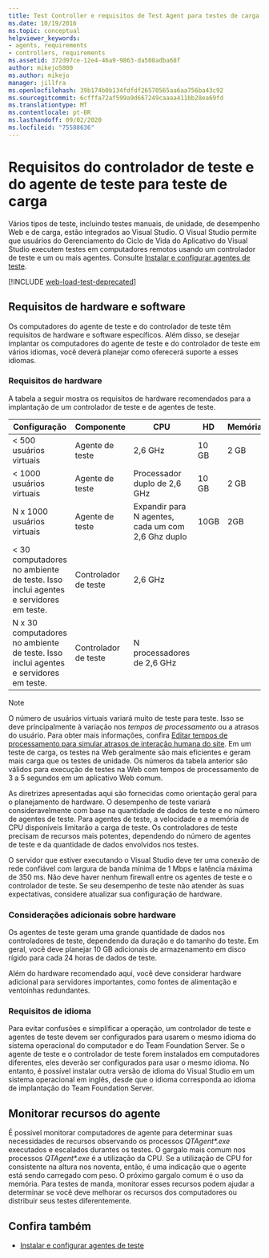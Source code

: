 ```yaml
---
title: Test Controller e requisitos de Test Agent para testes de carga
ms.date: 10/19/2016
ms.topic: conceptual
helpviewer_keywords:
- agents, requirements
- controllers, requirements
ms.assetid: 372d97ce-12e4-46a9-9863-da508adba68f
author: mikejo5000
ms.author: mikejo
manager: jillfra
ms.openlocfilehash: 39b174b0b134fdfdf26570565aa6aa756ba43c92
ms.sourcegitcommit: 6cfffa72af599a9d667249caaaa411bb28ea69fd
ms.translationtype: MT
ms.contentlocale: pt-BR
ms.lasthandoff: 09/02/2020
ms.locfileid: "75588636"
---
```

# <a name="test-controller-and-test-agent-requirements-for-load-testing"></a>Requisitos do controlador de teste e do agente de teste para teste de carga

Vários tipos de teste, incluindo testes manuais, de unidade, de desempenho Web e de carga, estão integrados ao Visual Studio. O Visual Studio permite que usuários do Gerenciamento do Ciclo de Vida do Aplicativo do Visual Studio executem testes em computadores remotos usando um controlador de teste e um ou mais agentes. Consulte [Instalar e configurar agentes de teste](../test/lab-management/install-configure-test-agents.md).

[!INCLUDE [web-load-test-deprecated](includes/web-load-test-deprecated.md)]

## <a name="hardware-and-software-requirements"></a>Requisitos de hardware e software

Os computadores do agente de teste e do controlador de teste têm requisitos de hardware e software específicos. Além disso, se desejar implantar os computadores do agente de teste e do controlador de teste em vários idiomas, você deverá planejar como oferecerá suporte a esses idiomas.

### <a name="hardware-requirements"></a>Requisitos de hardware

A tabela a seguir mostra os requisitos de hardware recomendados para a implantação de um controlador de teste e de agentes de teste.

|**Configuração**|**Componente**|**CPU**|**HD**|**Memória**|
|-|-------------------|-|------------|-|
|< 500 usuários virtuais|Agente de teste|2,6 GHz|10 GB|2 GB|
|< 1000 usuários virtuais|Agente de teste|Processador duplo de 2,6 GHz|10 GB|2 GB|
|N x 1000 usuários virtuais|Agente de teste|Expandir para N agentes, cada um com 2,6 Ghz duplo|10GB|2GB|
|\< 30 computadores no ambiente de teste. Isso inclui agentes e servidores em teste.|Controlador de teste|2,6 GHz|||
|N x 30 computadores no ambiente de teste. Isso inclui agentes e servidores em teste.|Controlador de teste|N processadores de 2,6 GHz|||

> [!NOTE]
> O número de usuários virtuais variará muito de teste para teste. Isso se deve principalmente à variação nos *tempos de processamento* ou a atrasos do usuário. Para obter mais informações, confira [Editar tempos de processamento para simular atrasos de interação humana do site](../test/edit-think-times-in-load-test-scenarios.md). Em um teste de carga, os testes na Web geralmente são mais eficientes e geram mais carga que os testes de unidade. Os números da tabela anterior são válidos para execução de testes na Web com tempos de processamento de 3 a 5 segundos em um aplicativo Web comum.

As diretrizes apresentadas aqui são fornecidas como orientação geral para o planejamento de hardware. O desempenho de teste variará consideravelmente com base na quantidade de dados de teste e no número de agentes de teste. Para agentes de teste, a velocidade e a memória de CPU disponíveis limitarão a carga de teste. Os controladores de teste precisam de recursos mais potentes, dependendo do número de agentes de teste e da quantidade de dados envolvidos nos testes.

O servidor que estiver executando o Visual Studio deve ter uma conexão de rede confiável com largura de banda mínima de 1 Mbps e latência máxima de 350 ms. Não deve haver nenhum firewall entre os agentes de teste e o controlador de teste. Se seu desempenho de teste não atender às suas expectativas, considere atualizar sua configuração de hardware.

### <a name="additional-hardware-considerations"></a>Considerações adicionais sobre hardware

Os agentes de teste geram uma grande quantidade de dados nos controladores de teste, dependendo da duração e do tamanho do teste. Em geral, você deve planejar 10 GB adicionais de armazenamento em disco rígido para cada 24 horas de dados de teste.

Além do hardware recomendado aqui, você deve considerar hardware adicional para servidores importantes, como fontes de alimentação e ventoinhas redundantes.

### <a name="language-requirements"></a>Requisitos de idioma

Para evitar confusões e simplificar a operação, um controlador de teste e agentes de teste devem ser configurados para usarem o mesmo idioma do sistema operacional do computador e do Team Foundation Server. Se o agente de teste e o controlador de teste forem instalados em computadores diferentes, eles deverão ser configurados para usar o mesmo idioma. No entanto, é possível instalar outra versão de idioma do Visual Studio em um sistema operacional em inglês, desde que o idioma corresponda ao idioma de implantação do Team Foundation Server.

## <a name="monitor-agent-resources"></a>Monitorar recursos do agente

É possível monitorar computadores de agente para determinar suas necessidades de recursos observando os processos *QTAgent\*.exe* executados e escalados durantes os testes. O gargalo mais comum nos processos *QTAgent\*.exe* é a utilização da CPU. Se a utilização de CPU for consistente na altura nos noventa, então, é uma indicação que o agente está sendo carregado com peso. O próximo gargalo comum é o uso da memória. Para testes de manda, monitorar esses recursos podem ajudar a determinar se você deve melhorar os recursos dos computadores ou distribuir seus testes diferentemente.

## <a name="see-also"></a>Confira também

- [Instalar e configurar agentes de teste](../test/lab-management/install-configure-test-agents.md)
